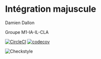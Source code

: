 # Intégration majuscule

Damien Dallon

Groupe M1-IA-IL-CLA

[![CircleCI](https://circleci.com/gh/Damien-Da/ceri-m1-techniques-de-test/tree/master.svg?style=svg)](https://circleci.com/gh/Damien-Da/ceri-m1-techniques-de-test/tree/master)
[![codecov](https://codecov.io/gh/Damien-Da/ceri-m1-techniques-de-test/branch/master/graph/badge.svg?token=YBKQQM5OR0)](https://codecov.io/gh/Damien-Da/ceri-m1-techniques-de-test)

![Checkstyle](./target/site/badges/checkstyle-result.svg)

